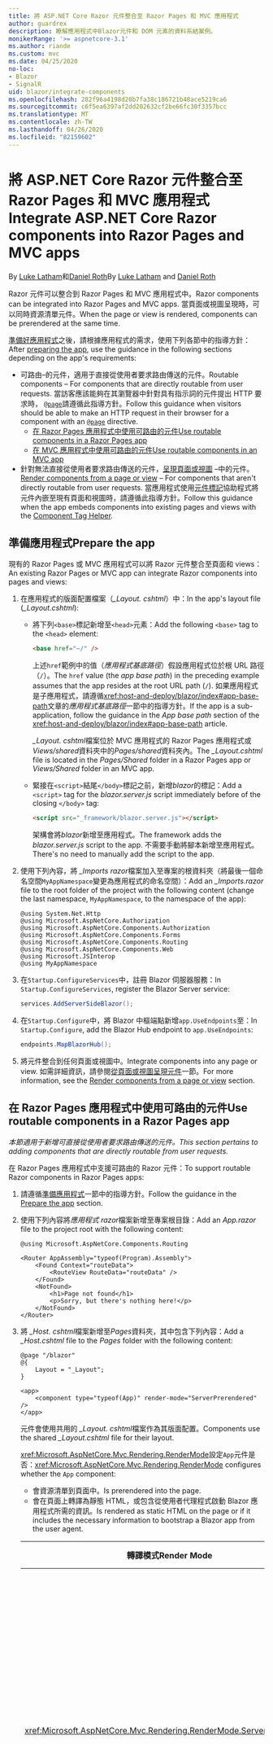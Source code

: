 ```yaml
---
title: 將 ASP.NET Core Razor 元件整合至 Razor Pages 和 MVC 應用程式
author: guardrex
description: 瞭解應用程式中Blazor元件和 DOM 元素的資料系結案例。
monikerRange: '>= aspnetcore-3.1'
ms.author: riande
ms.custom: mvc
ms.date: 04/25/2020
no-loc:
- Blazor
- SignalR
uid: blazor/integrate-components
ms.openlocfilehash: 282f96a4198d20b7fa38c186721b48ace5219ca6
ms.sourcegitcommit: c6f5ea6397af2dd202632cf2be66fc30f3357bcc
ms.translationtype: MT
ms.contentlocale: zh-TW
ms.lasthandoff: 04/26/2020
ms.locfileid: "82159602"
---
```

# <a name="integrate-aspnet-core-razor-components-into-razor-pages-and-mvc-apps"></a><span data-ttu-id="b96fa-103">將 ASP.NET Core Razor 元件整合至 Razor Pages 和 MVC 應用程式</span><span class="sxs-lookup"><span data-stu-id="b96fa-103">Integrate ASP.NET Core Razor components into Razor Pages and MVC apps</span></span>

<span data-ttu-id="b96fa-104">By [Luke Latham](https://github.com/guardrex)和[Daniel Roth](https://github.com/danroth27)</span><span class="sxs-lookup"><span data-stu-id="b96fa-104">By [Luke Latham](https://github.com/guardrex) and [Daniel Roth](https://github.com/danroth27)</span></span>

<span data-ttu-id="b96fa-105">Razor 元件可以整合到 Razor Pages 和 MVC 應用程式中。</span><span class="sxs-lookup"><span data-stu-id="b96fa-105">Razor components can be integrated into Razor Pages and MVC apps.</span></span> <span data-ttu-id="b96fa-106">當頁面或視圖呈現時，可以同時資源清單元件。</span><span class="sxs-lookup"><span data-stu-id="b96fa-106">When the page or view is rendered, components can be prerendered at the same time.</span></span>

<span data-ttu-id="b96fa-107">[準備好應用程式](#prepare-the-app)之後，請根據應用程式的需求，使用下列各節中的指導方針：</span><span class="sxs-lookup"><span data-stu-id="b96fa-107">After [preparing the app](#prepare-the-app), use the guidance in the following sections depending on the app's requirements:</span></span>

* <span data-ttu-id="b96fa-108">可路由&ndash;的元件，適用于直接從使用者要求路由傳送的元件。</span><span class="sxs-lookup"><span data-stu-id="b96fa-108">Routable components &ndash; For components that are directly routable from user requests.</span></span> <span data-ttu-id="b96fa-109">當訪客應該能夠在其瀏覽器中針對具有指示詞的元件提出 HTTP 要求時， [`@page`](xref:mvc/views/razor#page)請遵循此指導方針。</span><span class="sxs-lookup"><span data-stu-id="b96fa-109">Follow this guidance when visitors should be able to make an HTTP request in their browser for a component with an [`@page`](xref:mvc/views/razor#page) directive.</span></span>
  * [<span data-ttu-id="b96fa-110">在 Razor Pages 應用程式中使用可路由的元件</span><span class="sxs-lookup"><span data-stu-id="b96fa-110">Use routable components in a Razor Pages app</span></span>](#use-routable-components-in-a-razor-pages-app)
  * [<span data-ttu-id="b96fa-111">在 MVC 應用程式中使用可路由的元件</span><span class="sxs-lookup"><span data-stu-id="b96fa-111">Use routable components in an MVC app</span></span>](#use-routable-components-in-an-mvc-app)
* <span data-ttu-id="b96fa-112">針對無法直接從使用者要求路由傳送的元件，[呈現頁面或視圖](#render-components-from-a-page-or-view) &ndash;中的元件。</span><span class="sxs-lookup"><span data-stu-id="b96fa-112">[Render components from a page or view](#render-components-from-a-page-or-view) &ndash; For components that aren't directly routable from user requests.</span></span> <span data-ttu-id="b96fa-113">當應用程式使用[元件標記](xref:mvc/views/tag-helpers/builtin-th/component-tag-helper)協助程式將元件內嵌至現有頁面和視圖時，請遵循此指導方針。</span><span class="sxs-lookup"><span data-stu-id="b96fa-113">Follow this guidance when the app embeds components into existing pages and views with the [Component Tag Helper](xref:mvc/views/tag-helpers/builtin-th/component-tag-helper).</span></span>

## <a name="prepare-the-app"></a><span data-ttu-id="b96fa-114">準備應用程式</span><span class="sxs-lookup"><span data-stu-id="b96fa-114">Prepare the app</span></span>

<span data-ttu-id="b96fa-115">現有的 Razor Pages 或 MVC 應用程式可以將 Razor 元件整合至頁面和 views：</span><span class="sxs-lookup"><span data-stu-id="b96fa-115">An existing Razor Pages or MVC app can integrate Razor components into pages and views:</span></span>

1. <span data-ttu-id="b96fa-116">在應用程式的版面配置檔案（*_Layout. cshtml*）中：</span><span class="sxs-lookup"><span data-stu-id="b96fa-116">In the app's layout file (*_Layout.cshtml*):</span></span>

   * <span data-ttu-id="b96fa-117">將下列`<base>`標記新增至`<head>`元素：</span><span class="sxs-lookup"><span data-stu-id="b96fa-117">Add the following `<base>` tag to the `<head>` element:</span></span>

     ```html
     <base href="~/" />
     ```

     <span data-ttu-id="b96fa-118">上述`href`範例中的值（*應用程式基底路徑*）假設應用程式位於根 URL 路徑（`/`）。</span><span class="sxs-lookup"><span data-stu-id="b96fa-118">The `href` value (the *app base path*) in the preceding example assumes that the app resides at the root URL path (`/`).</span></span> <span data-ttu-id="b96fa-119">如果應用程式是子應用程式，請遵循<xref:host-and-deploy/blazor/index#app-base-path>文章的*應用程式基底路徑*一節中的指導方針。</span><span class="sxs-lookup"><span data-stu-id="b96fa-119">If the app is a sub-application, follow the guidance in the *App base path* section of the <xref:host-and-deploy/blazor/index#app-base-path> article.</span></span>

     <span data-ttu-id="b96fa-120">*_Layout. cshtml*檔案位於 MVC 應用程式的 Razor Pages 應用程式或*Views/shared*資料夾中的*Pages/shared*資料夾內。</span><span class="sxs-lookup"><span data-stu-id="b96fa-120">The *_Layout.cshtml* file is located in the *Pages/Shared* folder in a Razor Pages app or *Views/Shared* folder in an MVC app.</span></span>

   * <span data-ttu-id="b96fa-121">緊接在`<script>`結尾`</body>`標記之前，新增*blazor*的標記：</span><span class="sxs-lookup"><span data-stu-id="b96fa-121">Add a `<script>` tag for the *blazor.server.js* script immediately before of the closing `</body>` tag:</span></span>

     ```html
     <script src="_framework/blazor.server.js"></script>
     ```

     <span data-ttu-id="b96fa-122">架構會將*blazor*新增至應用程式。</span><span class="sxs-lookup"><span data-stu-id="b96fa-122">The framework adds the *blazor.server.js* script to the app.</span></span> <span data-ttu-id="b96fa-123">不需要手動將腳本新增至應用程式。</span><span class="sxs-lookup"><span data-stu-id="b96fa-123">There's no need to manually add the script to the app.</span></span>

1. <span data-ttu-id="b96fa-124">使用下列內容，將 *_Imports razor*檔案加入至專案的根資料夾（將最後一個命名空間`MyAppNamespace`變更為應用程式的命名空間）：</span><span class="sxs-lookup"><span data-stu-id="b96fa-124">Add an *_Imports.razor* file to the root folder of the project with the following content (change the last namespace, `MyAppNamespace`, to the namespace of the app):</span></span>

   ```razor
   @using System.Net.Http
   @using Microsoft.AspNetCore.Authorization
   @using Microsoft.AspNetCore.Components.Authorization
   @using Microsoft.AspNetCore.Components.Forms
   @using Microsoft.AspNetCore.Components.Routing
   @using Microsoft.AspNetCore.Components.Web
   @using Microsoft.JSInterop
   @using MyAppNamespace
   ```

1. <span data-ttu-id="b96fa-125">在`Startup.ConfigureServices`中，註冊 Blazor 伺服器服務：</span><span class="sxs-lookup"><span data-stu-id="b96fa-125">In `Startup.ConfigureServices`, register the Blazor Server service:</span></span>

   ```csharp
   services.AddServerSideBlazor();
   ```

1. <span data-ttu-id="b96fa-126">在`Startup.Configure`中，將 Blazor 中樞端點新增`app.UseEndpoints`至：</span><span class="sxs-lookup"><span data-stu-id="b96fa-126">In `Startup.Configure`, add the Blazor Hub endpoint to `app.UseEndpoints`:</span></span>

   ```csharp
   endpoints.MapBlazorHub();
   ```

1. <span data-ttu-id="b96fa-127">將元件整合到任何頁面或視圖中。</span><span class="sxs-lookup"><span data-stu-id="b96fa-127">Integrate components into any page or view.</span></span> <span data-ttu-id="b96fa-128">如需詳細資訊，請參閱[從頁面或視圖呈現元件](#render-components-from-a-page-or-view)一節。</span><span class="sxs-lookup"><span data-stu-id="b96fa-128">For more information, see the [Render components from a page or view](#render-components-from-a-page-or-view) section.</span></span>

## <a name="use-routable-components-in-a-razor-pages-app"></a><span data-ttu-id="b96fa-129">在 Razor Pages 應用程式中使用可路由的元件</span><span class="sxs-lookup"><span data-stu-id="b96fa-129">Use routable components in a Razor Pages app</span></span>

<span data-ttu-id="b96fa-130">*本節適用于新增可直接從使用者要求路由傳送的元件。*</span><span class="sxs-lookup"><span data-stu-id="b96fa-130">*This section pertains to adding components that are directly routable from user requests.*</span></span>

<span data-ttu-id="b96fa-131">在 Razor Pages 應用程式中支援可路由的 Razor 元件：</span><span class="sxs-lookup"><span data-stu-id="b96fa-131">To support routable Razor components in Razor Pages apps:</span></span>

1. <span data-ttu-id="b96fa-132">請遵循[準備應用程式](#prepare-the-app)一節中的指導方針。</span><span class="sxs-lookup"><span data-stu-id="b96fa-132">Follow the guidance in the [Prepare the app](#prepare-the-app) section.</span></span>

1. <span data-ttu-id="b96fa-133">使用下列內容將*應用程式 razor*檔案新增至專案根目錄：</span><span class="sxs-lookup"><span data-stu-id="b96fa-133">Add an *App.razor* file to the project root with the following content:</span></span>

   ```razor
   @using Microsoft.AspNetCore.Components.Routing

   <Router AppAssembly="typeof(Program).Assembly">
       <Found Context="routeData">
           <RouteView RouteData="routeData" />
       </Found>
       <NotFound>
           <h1>Page not found</h1>
           <p>Sorry, but there's nothing here!</p>
       </NotFound>
   </Router>
   ```

1. <span data-ttu-id="b96fa-134">將 *_Host. cshtml*檔案新增至*Pages*資料夾，其中包含下列內容：</span><span class="sxs-lookup"><span data-stu-id="b96fa-134">Add a *_Host.cshtml* file to the *Pages* folder with the following content:</span></span>

   ```cshtml
   @page "/blazor"
   @{
       Layout = "_Layout";
   }

   <app>
       <component type="typeof(App)" render-mode="ServerPrerendered" />
   </app>
   ```

   <span data-ttu-id="b96fa-135">元件會使用共用的 *_Layout. cshtml*檔案作為其版面配置。</span><span class="sxs-lookup"><span data-stu-id="b96fa-135">Components use the shared *_Layout.cshtml* file for their layout.</span></span>

   <span data-ttu-id="b96fa-136"><xref:Microsoft.AspNetCore.Mvc.Rendering.RenderMode>設定`App`元件是否：</span><span class="sxs-lookup"><span data-stu-id="b96fa-136"><xref:Microsoft.AspNetCore.Mvc.Rendering.RenderMode> configures whether the `App` component:</span></span>

   * <span data-ttu-id="b96fa-137">會資源清單到頁面中。</span><span class="sxs-lookup"><span data-stu-id="b96fa-137">Is prerendered into the page.</span></span>
   * <span data-ttu-id="b96fa-138">會在頁面上轉譯為靜態 HTML，或包含從使用者代理程式啟動 Blazor 應用程式所需的資訊。</span><span class="sxs-lookup"><span data-stu-id="b96fa-138">Is rendered as static HTML on the page or if it includes the necessary information to bootstrap a Blazor app from the user agent.</span></span>

   | <span data-ttu-id="b96fa-139">轉譯模式</span><span class="sxs-lookup"><span data-stu-id="b96fa-139">Render Mode</span></span> | <span data-ttu-id="b96fa-140">描述</span><span class="sxs-lookup"><span data-stu-id="b96fa-140">Description</span></span> |
   | ----------- | ----------- |
   | <xref:Microsoft.AspNetCore.Mvc.Rendering.RenderMode.ServerPrerendered> | <span data-ttu-id="b96fa-141">將`App`元件轉譯為靜態 HTML，並包含 Blazor 伺服器應用程式的標記。</span><span class="sxs-lookup"><span data-stu-id="b96fa-141">Renders the `App` component into static HTML and includes a marker for a Blazor Server app.</span></span> <span data-ttu-id="b96fa-142">當使用者代理程式啟動時，會使用此標記來啟動 Blazor 應用程式。</span><span class="sxs-lookup"><span data-stu-id="b96fa-142">When the user-agent starts, this marker is used to bootstrap a Blazor app.</span></span> |
   | <xref:Microsoft.AspNetCore.Mvc.Rendering.RenderMode.Server> | <span data-ttu-id="b96fa-143">呈現 Blazor 伺服器應用程式的標記。</span><span class="sxs-lookup"><span data-stu-id="b96fa-143">Renders a marker for a Blazor Server app.</span></span> <span data-ttu-id="b96fa-144">不包含來自`App`元件的輸出。</span><span class="sxs-lookup"><span data-stu-id="b96fa-144">Output from the `App` component isn't included.</span></span> <span data-ttu-id="b96fa-145">當使用者代理程式啟動時，會使用此標記來啟動 Blazor 應用程式。</span><span class="sxs-lookup"><span data-stu-id="b96fa-145">When the user-agent starts, this marker is used to bootstrap a Blazor app.</span></span> |
   | <xref:Microsoft.AspNetCore.Mvc.Rendering.RenderMode.Static> | <span data-ttu-id="b96fa-146">將`App`元件轉譯為靜態 HTML。</span><span class="sxs-lookup"><span data-stu-id="b96fa-146">Renders the `App` component into static HTML.</span></span> |

   <span data-ttu-id="b96fa-147">如需元件標記協助程式的詳細資訊， <xref:mvc/views/tag-helpers/builtin-th/component-tag-helper>請參閱。</span><span class="sxs-lookup"><span data-stu-id="b96fa-147">For more information on the Component Tag Helper, see <xref:mvc/views/tag-helpers/builtin-th/component-tag-helper>.</span></span>

1. <span data-ttu-id="b96fa-148">在中`Startup.Configure`，將 *_Host. cshtml*頁面的低優先順序路由新增至端點設定：</span><span class="sxs-lookup"><span data-stu-id="b96fa-148">Add a low-priority route for the *_Host.cshtml* page to endpoint configuration in `Startup.Configure`:</span></span>

   ```csharp
   app.UseEndpoints(endpoints =>
   {
       ...

       endpoints.MapFallbackToPage("/_Host");
   });
   ```

1. <span data-ttu-id="b96fa-149">將可路由的元件新增至應用程式。</span><span class="sxs-lookup"><span data-stu-id="b96fa-149">Add routable components to the app.</span></span> <span data-ttu-id="b96fa-150">例如：</span><span class="sxs-lookup"><span data-stu-id="b96fa-150">For example:</span></span>

   ```razor
   @page "/counter"

   <h1>Counter</h1>

   ...
   ```

<span data-ttu-id="b96fa-151">如需命名空間的詳細資訊，請參閱[元件命名空間](#component-namespaces)一節。</span><span class="sxs-lookup"><span data-stu-id="b96fa-151">For more information on namespaces, see the [Component namespaces](#component-namespaces) section.</span></span>

## <a name="use-routable-components-in-an-mvc-app"></a><span data-ttu-id="b96fa-152">在 MVC 應用程式中使用可路由的元件</span><span class="sxs-lookup"><span data-stu-id="b96fa-152">Use routable components in an MVC app</span></span>

<span data-ttu-id="b96fa-153">*本節適用于新增可直接從使用者要求路由傳送的元件。*</span><span class="sxs-lookup"><span data-stu-id="b96fa-153">*This section pertains to adding components that are directly routable from user requests.*</span></span>

<span data-ttu-id="b96fa-154">在 MVC 應用程式中支援可路由的 Razor 元件：</span><span class="sxs-lookup"><span data-stu-id="b96fa-154">To support routable Razor components in MVC apps:</span></span>

1. <span data-ttu-id="b96fa-155">請遵循[準備應用程式](#prepare-the-app)一節中的指導方針。</span><span class="sxs-lookup"><span data-stu-id="b96fa-155">Follow the guidance in the [Prepare the app](#prepare-the-app) section.</span></span>

1. <span data-ttu-id="b96fa-156">使用下列內容，將*應用程式 razor*檔案新增至專案的根目錄：</span><span class="sxs-lookup"><span data-stu-id="b96fa-156">Add an *App.razor* file to the root of the project with the following content:</span></span>

   ```razor
   @using Microsoft.AspNetCore.Components.Routing

   <Router AppAssembly="typeof(Program).Assembly">
       <Found Context="routeData">
           <RouteView RouteData="routeData" />
       </Found>
       <NotFound>
           <h1>Page not found</h1>
           <p>Sorry, but there's nothing here!</p>
       </NotFound>
   </Router>
   ```

1. <span data-ttu-id="b96fa-157">使用下列內容，將 *_Host. cshtml*檔案新增至*Views/Home*資料夾：</span><span class="sxs-lookup"><span data-stu-id="b96fa-157">Add a *_Host.cshtml* file to the *Views/Home* folder with the following content:</span></span>

   ```cshtml
   @{
       Layout = "_Layout";
   }

   <app>
       <component type="typeof(App)" render-mode="ServerPrerendered" />
   </app>
   ```

   <span data-ttu-id="b96fa-158">元件會使用共用的 *_Layout. cshtml*檔案作為其版面配置。</span><span class="sxs-lookup"><span data-stu-id="b96fa-158">Components use the shared *_Layout.cshtml* file for their layout.</span></span>
   
   <span data-ttu-id="b96fa-159"><xref:Microsoft.AspNetCore.Mvc.Rendering.RenderMode>設定`App`元件是否：</span><span class="sxs-lookup"><span data-stu-id="b96fa-159"><xref:Microsoft.AspNetCore.Mvc.Rendering.RenderMode> configures whether the `App` component:</span></span>

   * <span data-ttu-id="b96fa-160">會資源清單到頁面中。</span><span class="sxs-lookup"><span data-stu-id="b96fa-160">Is prerendered into the page.</span></span>
   * <span data-ttu-id="b96fa-161">會在頁面上轉譯為靜態 HTML，或包含從使用者代理程式啟動 Blazor 應用程式所需的資訊。</span><span class="sxs-lookup"><span data-stu-id="b96fa-161">Is rendered as static HTML on the page or if it includes the necessary information to bootstrap a Blazor app from the user agent.</span></span>

   | <span data-ttu-id="b96fa-162">轉譯模式</span><span class="sxs-lookup"><span data-stu-id="b96fa-162">Render Mode</span></span> | <span data-ttu-id="b96fa-163">描述</span><span class="sxs-lookup"><span data-stu-id="b96fa-163">Description</span></span> |
   | ----------- | ----------- |
   | <xref:Microsoft.AspNetCore.Mvc.Rendering.RenderMode.ServerPrerendered> | <span data-ttu-id="b96fa-164">將`App`元件轉譯為靜態 HTML，並包含Blazor伺服器應用程式的標記。</span><span class="sxs-lookup"><span data-stu-id="b96fa-164">Renders the `App` component into static HTML and includes a marker for a Blazor Server app.</span></span> <span data-ttu-id="b96fa-165">當使用者代理程式啟動時，會使用此標記來啟動Blazor應用程式。</span><span class="sxs-lookup"><span data-stu-id="b96fa-165">When the user-agent starts, this marker is used to bootstrap a Blazor app.</span></span> |
   | <xref:Microsoft.AspNetCore.Mvc.Rendering.RenderMode.Server> | <span data-ttu-id="b96fa-166">呈現Blazor伺服器應用程式的標記。</span><span class="sxs-lookup"><span data-stu-id="b96fa-166">Renders a marker for a Blazor Server app.</span></span> <span data-ttu-id="b96fa-167">不包含來自`App`元件的輸出。</span><span class="sxs-lookup"><span data-stu-id="b96fa-167">Output from the `App` component isn't included.</span></span> <span data-ttu-id="b96fa-168">當使用者代理程式啟動時，會使用此標記來啟動Blazor應用程式。</span><span class="sxs-lookup"><span data-stu-id="b96fa-168">When the user-agent starts, this marker is used to bootstrap a Blazor app.</span></span> |
   | <xref:Microsoft.AspNetCore.Mvc.Rendering.RenderMode.Static> | <span data-ttu-id="b96fa-169">將`App`元件轉譯為靜態 HTML。</span><span class="sxs-lookup"><span data-stu-id="b96fa-169">Renders the `App` component into static HTML.</span></span> |

   <span data-ttu-id="b96fa-170">如需元件標記協助程式的詳細資訊， <xref:mvc/views/tag-helpers/builtin-th/component-tag-helper>請參閱。</span><span class="sxs-lookup"><span data-stu-id="b96fa-170">For more information on the Component Tag Helper, see <xref:mvc/views/tag-helpers/builtin-th/component-tag-helper>.</span></span>

1. <span data-ttu-id="b96fa-171">將動作新增至主控制器：</span><span class="sxs-lookup"><span data-stu-id="b96fa-171">Add an action to the Home controller:</span></span>

   ```csharp
   public IActionResult Blazor()
   {
      return View("_Host");
   }
   ```

1. <span data-ttu-id="b96fa-172">為控制器動作新增低優先順序的路由，以將 *_Host. cshtml*視圖傳回至中`Startup.Configure`的端點設定：</span><span class="sxs-lookup"><span data-stu-id="b96fa-172">Add a low-priority route for the controller action that returns the *_Host.cshtml* view to the endpoint configuration in `Startup.Configure`:</span></span>

   ```csharp
   app.UseEndpoints(endpoints =>
   {
       ...

       endpoints.MapFallbackToController("Blazor", "Home");
   });
   ```

1. <span data-ttu-id="b96fa-173">建立*Pages*資料夾，並將可路由的元件新增至應用程式。</span><span class="sxs-lookup"><span data-stu-id="b96fa-173">Create a *Pages* folder and add routable components to the app.</span></span> <span data-ttu-id="b96fa-174">例如：</span><span class="sxs-lookup"><span data-stu-id="b96fa-174">For example:</span></span>

   ```razor
   @page "/counter"

   <h1>Counter</h1>

   ...
   ```

<span data-ttu-id="b96fa-175">如需命名空間的詳細資訊，請參閱[元件命名空間](#component-namespaces)一節。</span><span class="sxs-lookup"><span data-stu-id="b96fa-175">For more information on namespaces, see the [Component namespaces](#component-namespaces) section.</span></span>

## <a name="render-components-from-a-page-or-view"></a><span data-ttu-id="b96fa-176">從頁面或視圖呈現元件</span><span class="sxs-lookup"><span data-stu-id="b96fa-176">Render components from a page or view</span></span>

<span data-ttu-id="b96fa-177">*本節適用于將元件新增至頁面或視圖，其中元件無法直接從使用者要求路由傳送。*</span><span class="sxs-lookup"><span data-stu-id="b96fa-177">*This section pertains to adding components to pages or views, where the components aren't directly routable from user requests.*</span></span>

<span data-ttu-id="b96fa-178">若要從頁面或視圖呈現元件，請使用[元件標記](xref:mvc/views/tag-helpers/builtin-th/component-tag-helper)協助程式。</span><span class="sxs-lookup"><span data-stu-id="b96fa-178">To render a component from a page or view, use the [Component Tag Helper](xref:mvc/views/tag-helpers/builtin-th/component-tag-helper).</span></span>

### <a name="render-stateful-interactive-components"></a><span data-ttu-id="b96fa-179">呈現具狀態的互動式元件</span><span class="sxs-lookup"><span data-stu-id="b96fa-179">Render stateful interactive components</span></span>

<span data-ttu-id="b96fa-180">可設定狀態的互動式元件可以新增至 Razor 頁面或視圖。</span><span class="sxs-lookup"><span data-stu-id="b96fa-180">Stateful interactive components can be added to a Razor page or view.</span></span>

<span data-ttu-id="b96fa-181">當頁面或視圖呈現時：</span><span class="sxs-lookup"><span data-stu-id="b96fa-181">When the page or view renders:</span></span>

* <span data-ttu-id="b96fa-182">此元件是使用頁面或視圖所資源清單。</span><span class="sxs-lookup"><span data-stu-id="b96fa-182">The component is prerendered with the page or view.</span></span>
* <span data-ttu-id="b96fa-183">用來進行預呈現的初始元件狀態會遺失。</span><span class="sxs-lookup"><span data-stu-id="b96fa-183">The initial component state used for prerendering is lost.</span></span>
* <span data-ttu-id="b96fa-184">建立連接時，會建立新SignalR的元件狀態。</span><span class="sxs-lookup"><span data-stu-id="b96fa-184">New component state is created when the SignalR connection is established.</span></span>

<span data-ttu-id="b96fa-185">下列 Razor 頁面會呈現`Counter`元件：</span><span class="sxs-lookup"><span data-stu-id="b96fa-185">The following Razor page renders a `Counter` component:</span></span>

```cshtml
<h1>My Razor Page</h1>

<component type="typeof(Counter)" render-mode="ServerPrerendered" 
    param-InitialValue="InitialValue" />

@functions {
    [BindProperty(SupportsGet=true)]
    public int InitialValue { get; set; }
}
```

<span data-ttu-id="b96fa-186">如需詳細資訊，請參閱 <xref:xref:mvc/views/tag-helpers/builtin-th/component-tag-helper>。</span><span class="sxs-lookup"><span data-stu-id="b96fa-186">For more information, see <xref:xref:mvc/views/tag-helpers/builtin-th/component-tag-helper>.</span></span>

### <a name="render-noninteractive-components"></a><span data-ttu-id="b96fa-187">呈現非互動式元件</span><span class="sxs-lookup"><span data-stu-id="b96fa-187">Render noninteractive components</span></span>

<span data-ttu-id="b96fa-188">在下列 Razor 頁面中， `Counter`元件會以靜態方式轉譯，並具有使用表單指定的初始值。</span><span class="sxs-lookup"><span data-stu-id="b96fa-188">In the following Razor page, the `Counter` component is statically rendered with an initial value that's specified using a form.</span></span> <span data-ttu-id="b96fa-189">由於元件是以靜態方式呈現，因此元件不是互動式的：</span><span class="sxs-lookup"><span data-stu-id="b96fa-189">Since the component is statically rendered, the component isn't interactive:</span></span>

```cshtml
<h1>My Razor Page</h1>

<form>
    <input type="number" asp-for="InitialValue" />
    <button type="submit">Set initial value</button>
</form>

<component type="typeof(Counter)" render-mode="Static" 
    param-InitialValue="InitialValue" />

@functions {
    [BindProperty(SupportsGet=true)]
    public int InitialValue { get; set; }
}
```

<span data-ttu-id="b96fa-190">如需詳細資訊，請參閱 <xref:xref:mvc/views/tag-helpers/builtin-th/component-tag-helper>。</span><span class="sxs-lookup"><span data-stu-id="b96fa-190">For more information, see <xref:xref:mvc/views/tag-helpers/builtin-th/component-tag-helper>.</span></span>

## <a name="component-namespaces"></a><span data-ttu-id="b96fa-191">元件命名空間</span><span class="sxs-lookup"><span data-stu-id="b96fa-191">Component namespaces</span></span>

<span data-ttu-id="b96fa-192">使用自訂資料夾來存放應用程式的元件時，請將代表資料夾的命名空間新增至頁面/視圖，或加入至 *_ViewImports. cshtml*檔案。</span><span class="sxs-lookup"><span data-stu-id="b96fa-192">When using a custom folder to hold the app's components, add the namespace representing the folder to either the page/view or to the *_ViewImports.cshtml* file.</span></span> <span data-ttu-id="b96fa-193">在下例中︰</span><span class="sxs-lookup"><span data-stu-id="b96fa-193">In the following example:</span></span>

* <span data-ttu-id="b96fa-194">變更`MyAppNamespace`為應用程式的命名空間。</span><span class="sxs-lookup"><span data-stu-id="b96fa-194">Change `MyAppNamespace` to the app's namespace.</span></span>
* <span data-ttu-id="b96fa-195">如果未使用名為「*元件*」的資料夾來存放元件`Components` ，請變更為元件所在的資料夾。</span><span class="sxs-lookup"><span data-stu-id="b96fa-195">If a folder named *Components* isn't used to hold the components, change `Components` to the folder where the components reside.</span></span>

```cshtml
@using MyAppNamespace.Components
```

<span data-ttu-id="b96fa-196">*_ViewImports. cshtml*檔案位於 MVC 應用程式的 Razor Pages 應用程式或*Views*資料夾的*Pages*資料夾中。</span><span class="sxs-lookup"><span data-stu-id="b96fa-196">The *_ViewImports.cshtml* file is located in the *Pages* folder of a Razor Pages app or the *Views* folder of an MVC app.</span></span>

<span data-ttu-id="b96fa-197">如需詳細資訊，請參閱 <xref:blazor/components#import-components>。</span><span class="sxs-lookup"><span data-stu-id="b96fa-197">For more information, see <xref:blazor/components#import-components>.</span></span>
